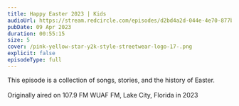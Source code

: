 ```yaml
---
title: Happy Easter 2023 | Kids
audioUrl: https://stream.redcircle.com/episodes/d2bd4a2d-044e-4e70-877b-b0a61e69f1ae/stream.mp3
pubDate: 09 Apr 2023
duration: 00:55:15
size: 5
cover: /pink-yellow-star-y2k-style-streetwear-logo-17-.png
explicit: false
episodeType: full
---
```

This episode is a collection of songs, stories, and the history of Easter. \
\
Originally aired on 107.9 FM WUAF FM, Lake City, Florida in 2023